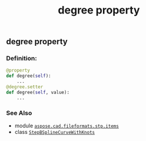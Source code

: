 ﻿---
title: degree property
second_title: Aspose.CAD for Python via .NET API References
description: 
type: docs
weight: 60
url: /python-net/aspose.cad.fileformats.stp.items/stepbsplinecurvewithknots/degree/
is_root: false
---

## degree property

### Definition:
```python
@property
def degree(self):
    ...
@degree.setter
def degree(self, value):
    ...
```

### See Also
* module [`aspose.cad.fileformats.stp.items`](../../)
* class [`StepBSplineCurveWithKnots`](/cad/python-net/aspose.cad.fileformats.stp.items/stepbsplinecurvewithknots)
